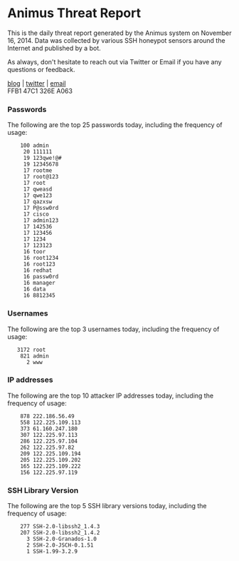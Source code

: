# Animus Threat Report

This is the daily threat report generated by the Animus system on November 16, 2014. Data was collected by various SSH honeypot sensors around the Internet and published by a bot.  

As always, don't hesitate to reach out via Twitter or Email if you have any questions or feedback.  

[blog](http://morris.guru) | [twitter](https://twitter.com/andrew___morris) | [email](mailto:andrew@morris.guru)  
FFB1 47C1 326E A063  
### Passwords
The following are the top 25 passwords today, including the frequency of usage:
```
    100 admin
     20 111111
     19 123qwe!@#
     19 12345678
     17 rootme
     17 root@123
     17 root
     17 qweasd
     17 qwe123
     17 qazxsw
     17 P@ssw0rd
     17 cisco
     17 admin123
     17 142536
     17 123456
     17 1234
     17 123123
     16 toor
     16 root1234
     16 root123
     16 redhat
     16 passw0rd
     16 manager
     16 data
     16 8812345
```

### Usernames
The following are the top 3 usernames today, including the frequency of usage:
```
   3172 root
    821 admin
      2 www
```

### IP addresses
The following are the top 10 attacker IP addresses today, including the frequency of usage:
```
    878 222.186.56.49
    558 122.225.109.113
    373 61.160.247.180
    307 122.225.97.113
    286 122.225.97.104
    262 122.225.97.82
    209 122.225.109.194
    205 122.225.109.202
    165 122.225.109.222
    156 122.225.97.119
```

### SSH Library Version
The following are the top 5 SSH library versions today, including the frequency of usage:
```
    277 SSH-2.0-libssh2_1.4.3
    207 SSH-2.0-libssh2_1.4.2
      3 SSH-2.0-Granados-1.0
      2 SSH-2.0-JSCH-0.1.51
      1 SSH-1.99-3.2.9
```
